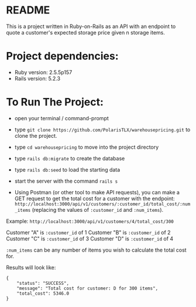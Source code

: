 # README

This is a project written in Ruby-on-Rails as an API with an endpoint to quote a customer's expected storage price given n storage items.

# Project dependencies:
- Ruby version: 2.5.5p157
- Rails version: 5.2.3

# To Run The Project:
- open your terminal / command-prompt
- type `git clone https://github.com/PolarisTLX/warehousepricing.git` to clone the project.
- type `cd warehousepricing` to move into the project directory
- type `rails db:migrate` to create the database
- type `rails db:seed` to load the starting data
- start the server with the command `rails s`

- Using Postman (or other tool to make API requests), you can make a GET request to get the total cost for a customer with the endpoint: `http://localhost:3000/api/v1/customers/:customer_id/total_cost/:num_items` (replacing the values of `:customer_id` and `:num_items`).

Example: `http://localhost:3000/api/v1/customers/4/total_cost/300`

Customer "A" is `:customer_id` of 1
Customer "B" is `:customer_id` of 2
Customer "C" is `:customer_id` of 3
Customer "D" is `:customer_id` of 4

`:num_items` can be any number of items you wish to calculate the total cost for.

Results will look like:

```
{
    "status": "SUCCESS",
    "message": "Total cost for customer: D for 300 items",
    "total_cost": 5346.0
}
```
